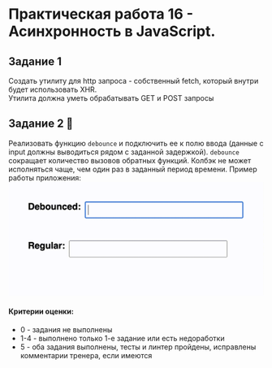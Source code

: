 # Практическая работа 16 - Асинхронность в JavaScript.

## Задание 1

Создать утилиту для http запроса - собственный fetch, который внутри будет использовать XHR. <br>
Утилита должна уметь обрабатывать GET и POST запросы

## Задание 2 💪

Реализовать функцию `debounce` и подключить ее к полю ввода (данные с input должны выводиться рядом с заданной задержкой). `debounce` сокращает количество вызовов обратных функций. Колбэк не может исполняться чаще, чем один раз в заданный период времени.
Пример работы приложения: 
![Debounce](assets/images/debounce_example.gif)

#### Критерии оценки: 
- 0 - задания не выполнены
- 1-4 - выполнено только 1-е задание или есть недоработки
- 5 - оба задания выполнены, тесты и линтер пройдены, исправлены комментарии тренера, если имеются